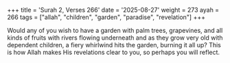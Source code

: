 +++
title = 'Surah 2, Verses 266'
date = '2025-08-27'
weight = 273
ayah = 266
tags = ["allah", "children", "garden", "paradise", "revelation"]
+++

Would any of you wish to have a garden with palm trees, grapevines, and all kinds of fruits with rivers flowing underneath and as they grow very old with dependent children, a fiery whirlwind hits the garden, burning it all up? This is how Allah makes His revelations clear to you, so perhaps you will reflect.